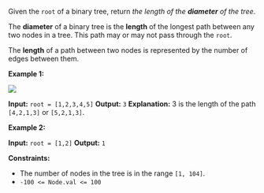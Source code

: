 Given the `root` of a binary tree, return _the length of the **diameter** of the tree_.

The **diameter** of a binary tree is the **length** of the longest path between any two nodes in a tree. This path may or may not pass through the `root`.

The **length** of a path between two nodes is represented by the number of edges between them.

**Example 1:**

![](https://assets.leetcode.com/uploads/2021/03/06/diamtree.jpg)

**Input:** `root = [1,2,3,4,5]`
**Output:** `3`
**Explanation:** 3 is the length of the path `[4,2,1,3]` or `[5,2,1,3]`.

**Example 2:**

**Input:** `root = [1,2]`
**Output:** `1`

**Constraints:**

-   The number of nodes in the tree is in the range `[1, 104]`.
-   `-100 <= Node.val <= 100`